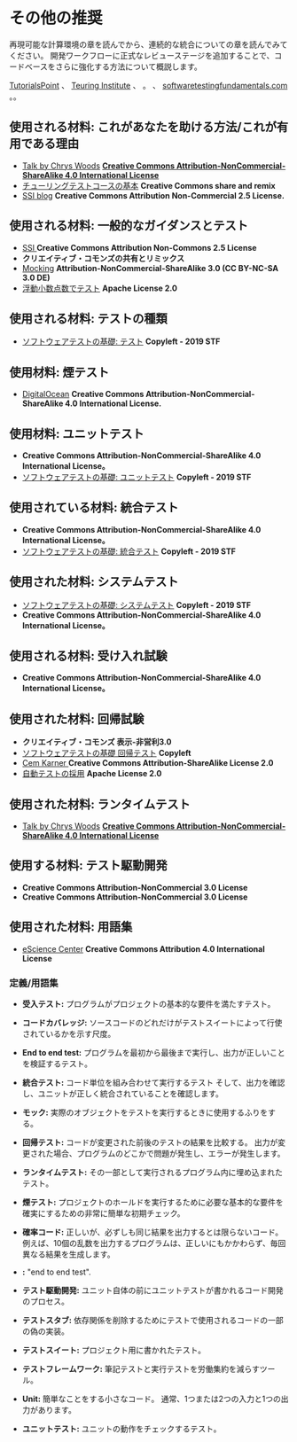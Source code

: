 # その他の推奨

再現可能な計算環境の章を読んでから、連続的な統合についての章を読んでみてください。 開発ワークフローに正式なレビューステージを追加することで、コードベースをさらに強化する方法について概説します。

[TutorialsPoint](https://www.tutorialspoint.com/software_testing/) <unk> <unk> 、 [Teuring Institute](https://alan-turing-institute.github.io/rsd-engineeringcourse/ch03tests/01testingbasics.html) <unk> <unk> <unk> <unk> <unk> 、<unk> <unk> <unk> <unk> <unk> <unk> <unk> <unk> <unk> <unk> <unk> 。<unk> <unk> 、 [softwaretestingfundamentals.com](http://softwaretestingfundamentals.com) <unk> <unk> <unk> <unk> <unk> <unk> <unk> <unk> <unk> <unk> <unk> <unk> <unk> <unk> <unk> <unk> <unk> 。。

## 使用される材料: これがあなたを助ける方法/これが有用である理由

- [Talk by Chrys Woods](https://drive.google.com/file/d/1CBTAhCVixccui1DjeUT13qh6ga5SDXjl/view) [**Creative Commons Attribution-NonCommercial-ShareAlike 4.0 International License**](https://chryswoods.com/main/copyright.html)
- [チューリングテストコースの基本](https://alan-turing-institute.github.io/rsd-engineeringcourse/ch03tests/01testingbasics.html) **Creative Commons share and remix**
- [SSI blog](https://www.software.ac.uk/resources/guides/testing-your-software?_ga=2.39233514.830272891.1552653652-1336468516.1531506806) **Creative Commons Attribution Non-Commercial 2.5 License.**

## 使用される材料: 一般的なガイダンスとテスト

- [<unk> <unk> <unk> <unk> <unk> <unk> <unk> <unk> <unk> <unk> <unk> SSI <unk> <unk> <unk> <unk> <unk> <unk> <unk>](https://www.software.ac.uk/resources/guides/testing-your-software?_ga=2.39233514.830272891.1552653652-1336468516.1531506806) **Creative Commons Attribution Non-Commons 2.5 License**
- [<unk> <unk> <unk> <unk> <unk> <unk> <unk> <unk> <unk> <unk>](https://alan-turing-institute.github.io/rsd-engineeringcourse/ch03tests/03pytest.html) **クリエイティブ・コモンズの共有とリミックス**
- [Mocking](https://www.vogella.com/tutorials/Mockito/article.html) **Attribution-NonCommercial-ShareAlike 3.0 <unk> <unk> <unk> (CC BY-NC-SA 3.0 DE)**
- [浮動小数点数でテスト](https://github.com/softwaresaved/automated_testing/blob/master/README.md) **Apache License 2.0**

## 使用される材料: テストの種類

- [ソフトウェアテストの基礎: テスト](http://softwaretestingfundamentals.com/software-testing-levels/) **Copyleft - 2019 STF**

## 使用材料: 煙テスト

- [DigitalOcean](https://www.digitalocean.com/community/tutorials/an-introduction-to-continuous-integration-delivery-and-deployment) **Creative Commons Attribution-NonCommercial-ShareAlike 4.0 International License.**

## 使用材料: ユニットテスト

- [<unk> <unk> <unk> <unk> <unk> <unk>](https://www.digitalocean.com/community/tutorials/an-introduction-to-continuous-integration-delivery-and-deployment) **Creative Commons Attribution-NonCommercial-ShareAlike 4.0 International License。**
- [ソフトウェアテストの基礎: ユニットテスト](http://softwaretestingfundamentals.com/unit-testing/) **Copyleft - 2019 STF**

## 使用されている材料: 統合テスト

- [<unk> <unk> <unk> <unk> <unk> <unk>](https://www.digitalocean.com/community/tutorials/an-introduction-to-continuous-integration-delivery-and-deployment) **Creative Commons Attribution-NonCommercial-ShareAlike 4.0 International License。**
- [ソフトウェアテストの基礎: 統合テスト](http://softwaretestingfundamentals.com/integration-testing/) **Copyleft - 2019 STF**

## 使用された材料: システムテスト

- [ソフトウェアテストの基礎: システムテスト](http://softwaretestingfundamentals.com/system-testing/) **Copyleft - 2019 STF**
- [<unk> <unk> <unk> <unk> <unk> <unk>](https://www.digitalocean.com/community/tutorials/an-introduction-to-continuous-integration-delivery-and-deployment) **Creative Commons Attribution-NonCommercial-ShareAlike 4.0 International License。**

## 使用される材料: 受け入れ試験
- [<unk> <unk> <unk> <unk> <unk> <unk>](https://www.digitalocean.com/community/tutorials/an-introduction-to-continuous-integration-delivery-and-deployment) **Creative Commons Attribution-NonCommercial-ShareAlike 4.0 International License。**

## 使用された材料: 回帰試験

- [<unk> <unk> <unk> <unk> <unk> <unk> <unk> <unk> <unk>](http://soundsoftware.ac.uk/unit-testing-why-bother/) **クリエイティブ・コモンズ 表示-非営利3.0 <unk> <unk> <unk> <unk>**
- [ソフトウェアテストの基礎 回帰テスト](http://softwaretestingfundamentals.com/regression-testing/) **Copyleft**
- [Cem Karner <unk> <unk> <unk> <unk> <unk> <unk> <unk>](http://www.testingeducation.org/k04/RegressionExamples.htm) **Creative Commons Attribution-ShareAlike License 2.0**
- [自動テストの採用](https://github.com/softwaresaved/automated_testing/blob/master/README.md) **Apache License 2.0**

## 使用された材料: ランタイムテスト

- [Talk by Chrys Woods](https://drive.google.com/file/d/1CBTAhCVixccui1DjeUT13qh6ga5SDXjl/view) [**Creative Commons Attribution-NonCommercial-ShareAlike 4.0 International License**](https://chryswoods.com/main/copyright.html)

## 使用する材料: テスト駆動開発

- [<unk> <unk> <unk> <unk> <unk> <unk> <unk> <unk>](https://software.ac.uk/resources/guides/testing-your-software) **Creative Commons Attribution-NonCommercial 3.0 License**
- [<unk> <unk> <unk> <unk>](http://soundsoftware.ac.uk/unit-testing-why-bother/) **Creative Commons Attribution-NonCommercial 3.0 License**

## 使用された材料: 用語集

- [<unk> <unk> <unk> <unk> eScience Center](https://guide.esciencecenter.nl/#/best_practices/testing) **Creative Commons Attribution 4.0 International License**

### 定義/用語集

- **受入テスト:** プログラムがプロジェクトの基本的な要件を満たすテスト。

- **コードカバレッジ:** ソースコードのどれだけがテストスイートによって行使されているかを示す尺度。

- **End to end test:** プログラムを最初から最後まで実行し、出力が正しいことを検証するテスト。

- **統合テスト:** コード単位を組み合わせて実行するテスト そして、出力を確認し、ユニットが正しく統合されていることを確認します。

- **モック:** 実際のオブジェクトをテストを実行するときに使用するふりをする。

- **回帰テスト:** コードが変更された前後のテストの結果を比較する。 出力が変更された場合、プログラムのどこかで問題が発生し、エラーが発生します。

- **ランタイムテスト:** その一部として実行されるプログラム内に埋め込まれたテスト。

- **煙テスト:** プロジェクトのホールドを実行するために必要な基本的な要件を確実にするための非常に簡単な初期チェック。

- **確率コード:** 正しいが、必ずしも同じ結果を出力するとは限らないコード。 例えば、10個の乱数を出力するプログラムは、正しいにもかかわらず、毎回異なる結果を生成します。

- **<unk> <unk> <unk> <unk> :** "end to end test".

- **テスト駆動開発:** ユニット自体の前にユニットテストが書かれるコード開発のプロセス。

- **テストスタブ:** 依存関係を削除するためにテストで使用されるコードの一部の偽の実装。

- **テストスイート:** プロジェクト用に書かれたテスト。

- **テストフレームワーク:** 筆記テストと実行テストを労働集約を減らすツール。

- **Unit:** 簡単なことをする小さなコード。 通常、1つまたは2つの入力と1つの出力があります。

- **ユニットテスト:** ユニットの動作をチェックするテスト。
